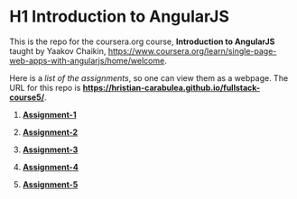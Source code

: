 # H1 Introduction to AngularJS

This is the repo for the coursera.org course, __Introduction to AngularJS__ taught by Yaakov Chaikin, https://www.coursera.org/learn/single-page-web-apps-with-angularjs/home/welcome.

Here is a _list of the assignments_, so one can view them as a webpage. 
The URL for this repo is __https://hristian-carabulea.github.io/fullstack-course5/__.

1. [__Assignment-1__](https://hristian-carabulea.github.io/fullstack-course5/Assignment-1)

2. [__Assignment-2__](https://hristian-carabulea.github.io/fullstack-course5/Assignment-2)

3. [__Assignment-3__](https://hristian-carabulea.github.io/fullstack-course5/Assignment-3)

4. [__Assignment-4__](https://hristian-carabulea.github.io/fullstack-course5/Assignment-4)

5. [__Assignment-5__](https://hristian-carabulea.github.io/fullstack-course5/Assignment-5)
